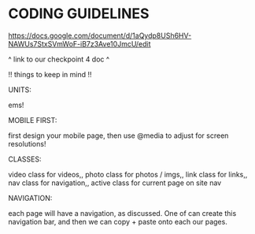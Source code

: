# CODING GUIDELINES

https://docs.google.com/document/d/1aQydp8USh6HV-NAWUs7StxSVmWoF-iB7z3Ave10JmcU/edit

^ link to our checkpoint 4 doc ^ 

!! things to keep in mind !!

UNITS: 

ems!

MOBILE FIRST: 

first design your mobile page, then use @media to adjust for screen resolutions!

CLASSES:

video class for videos,,    photo class for photos / imgs,,   link class for links,,   nav class for navigation,,   active class for current page on site nav

NAVIGATION:

each page will have a navigation, as discussed. One of can create this navigation bar, and then we can copy + paste onto each our pages.
